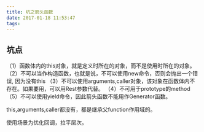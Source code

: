 ```yaml
---
title: 坑之箭头函数
date: 2017-01-18 11:53:47
tags:
---
```


## 坑点

（1）函数体内的this对象，就是定义时所在的对象，而不是使用时所在的对象。
（2）不可以当作构造函数，也就是说，不可以使用new命令，否则会抛出一个错误, 因为没有this
（3）不可以使用arguments,caller对象，该对象在函数体内不存在。如果要用，可以用Rest参数代替。
（4）不可用于prototype的method
（5）不可以使用yield命令，因此箭头函数不能用作Generator函数。

this,arguments,caller都没有，都是继承父function作用域的。

使用场景为优化回调，拉平层次。
